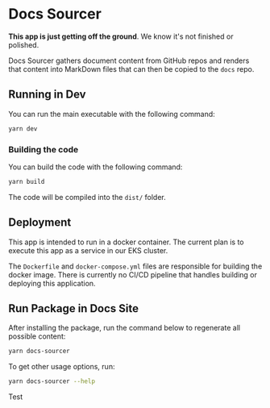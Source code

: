 # Docs Sourcer

**This app is just getting off the ground**. We know it's not finished or polished.

Docs Sourcer gathers document content from GitHub repos and renders that content
into MarkDown files that can then be copied to the `docs` repo.

## Running in Dev

You can run the main executable with the following command:

```bash
yarn dev
```

### Building the code

You can build the code with the following command:

```bash
yarn build
```

The code will be compiled into the `dist/` folder.

## Deployment

This app is intended to run in a docker container. The current plan is to
execute this app as a service in our EKS cluster.

The `Dockerfile` and `docker-compose.yml` files are responsible for building the docker image.
There is currently no CI/CD pipeline that handles building or deploying this application.

## Run Package in Docs Site

After installing the package, run the command below to regenerate all possible content:

```bash
yarn docs-sourcer
```

To get other usage options, run:

```bash
yarn docs-sourcer --help
```

Test


<!-- ##DOCS-SOURCER-START
{"sourcePlugin":"docs-sourcer-readme","hash":"738c12ea1bf5aa2f67b78a4fe0a93dfa"}
##DOCS-SOURCER-END -->
